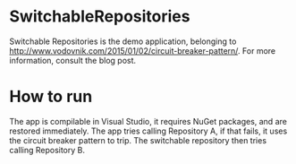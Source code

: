 SwitchableRepositories
======================

Switchable Repositories is the demo application, belonging to http://www.vodovnik.com/2015/01/02/circuit-breaker-pattern/. For more information, consult the blog post. 

How to run
==========
The app is compilable in Visual Studio, it requires NuGet packages, and are restored immediately. The app tries calling Repository A, if that fails, it uses the circuit breaker pattern to trip. The switchable repository then tries calling Repository B. 
